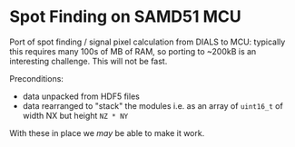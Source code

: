 # Spot Finding on SAMD51 MCU

Port of spot finding / signal pixel calculation from DIALS to MCU: typically this requires many 100s of MB of RAM, so porting to ~200kB is an interesting challenge. This will not be fast.

Preconditions:

- data unpacked from HDF5 files
- data rearranged to "stack" the modules i.e. as an array of `uint16_t` of width NX but height `NZ * NY`

With these in place we _may_ be able to make it work.

